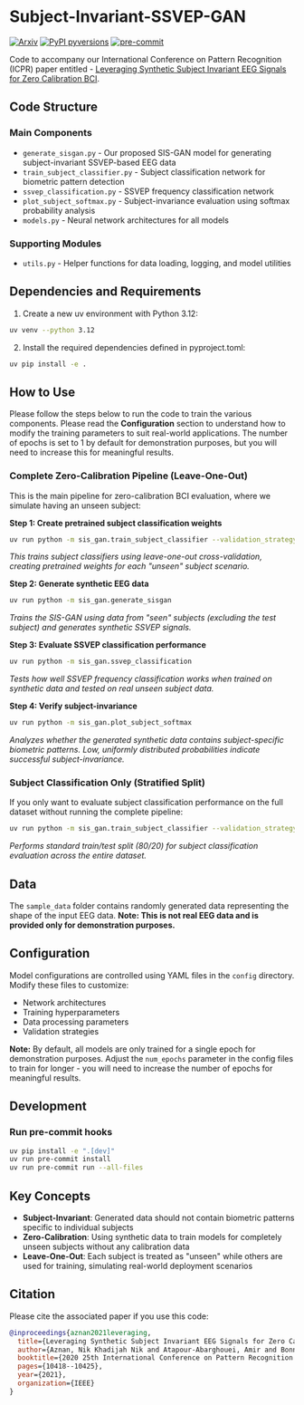 # Subject-Invariant-SSVEP-GAN

[![Arxiv](https://img.shields.io/badge/ArXiv-2112.06567-orange.svg)](https://arxiv.org/abs/2007.11544)
[![PyPI pyversions](https://img.shields.io/pypi/pyversions/pykeen)](https://img.shields.io/pypi/pyversions/pykeen)
[![pre-commit](https://img.shields.io/badge/pre--commit-enabled-brightgreen?logo=pre-commit&logoColor=white)](https://github.com/pre-commit/pre-commit)

Code to accompany our International Conference on Pattern Recognition (ICPR) paper entitled -
[Leveraging Synthetic Subject Invariant EEG Signals for Zero Calibration BCI](https://arxiv.org/pdf/2007.11544.pdf).

## Code Structure

### Main Components

- `generate_sisgan.py` - Our proposed SIS-GAN model for generating subject-invariant SSVEP-based EEG data
- `train_subject_classifier.py` - Subject classification network for biometric pattern detection
- `ssvep_classification.py` - SSVEP frequency classification network
- `plot_subject_softmax.py` - Subject-invariance evaluation using softmax probability analysis
- `models.py` - Neural network architectures for all models

### Supporting Modules

- `utils.py` - Helper functions for data loading, logging, and model utilities

## Dependencies and Requirements

1. Create a new uv environment with Python 3.12:

```bash
uv venv --python 3.12
```

2. Install the required dependencies defined in pyproject.toml:

```bash
uv pip install -e .
```

## How to Use

Please follow the steps below to run the code to train the various components. Please read the **Configuration** section to understand how to modify the training parameters to suit real-world applications. The number of epochs is set to 1 by default for demonstration purposes, but you will need to increase this for meaningful results.

### Complete Zero-Calibration Pipeline (Leave-One-Out)

This is the main pipeline for zero-calibration BCI evaluation, where we simulate having an unseen subject:

**Step 1: Create pretrained subject classification weights**

```bash
uv run python -m sis_gan.train_subject_classifier --validation_strategy loo
```

_This trains subject classifiers using leave-one-out cross-validation, creating pretrained weights for each "unseen" subject scenario._

**Step 2: Generate synthetic EEG data**

```bash
uv run python -m sis_gan.generate_sisgan
```

_Trains the SIS-GAN using data from "seen" subjects (excluding the test subject) and generates synthetic SSVEP signals._

**Step 3: Evaluate SSVEP classification performance**

```bash
uv run python -m sis_gan.ssvep_classification
```

_Tests how well SSVEP frequency classification works when trained on synthetic data and tested on real unseen subject data._

**Step 4: Verify subject-invariance**

```bash
uv run python -m sis_gan.plot_subject_softmax
```

_Analyzes whether the generated synthetic data contains subject-specific biometric patterns. Low, uniformly distributed probabilities indicate successful subject-invariance._

### Subject Classification Only (Stratified Split)

If you only want to evaluate subject classification performance on the full dataset without running the complete pipeline:

```bash
uv run python -m sis_gan.train_subject_classifier --validation_strategy stratified
```

_Performs standard train/test split (80/20) for subject classification evaluation across the entire dataset._

## Data

The `sample_data` folder contains randomly generated data representing the shape of the input EEG data. **Note: This is not real EEG data and is provided only for demonstration purposes.**

## Configuration

Model configurations are controlled using YAML files in the `config` directory. Modify these files to customize:

- Network architectures
- Training hyperparameters
- Data processing parameters
- Validation strategies

**Note:** By default, all models are only trained for a single epoch for demonstration purposes. Adjust the `num_epochs` parameter in the config files to train for longer - you will need to increase the number of epochs for meaningful results.

## Development

### Run pre-commit hooks

```bash
uv pip install -e ".[dev]"
uv run pre-commit install
uv run pre-commit run --all-files
```

## Key Concepts

- **Subject-Invariant**: Generated data should not contain biometric patterns specific to individual subjects
- **Zero-Calibration**: Using synthetic data to train models for completely unseen subjects without any calibration data
- **Leave-One-Out**: Each subject is treated as "unseen" while others are used for training, simulating real-world deployment scenarios

## Citation

Please cite the associated paper if you use this code:

```bibtex
@inproceedings{aznan2021leveraging,
  title={Leveraging Synthetic Subject Invariant EEG Signals for Zero Calibration BCI},
  author={Aznan, Nik Khadijah Nik and Atapour-Abarghouei, Amir and Bonner, Stephen and Connolly, Jason D and Breckon, Toby P},
  booktitle={2020 25th International Conference on Pattern Recognition (ICPR)},
  pages={10418--10425},
  year={2021},
  organization={IEEE}
}
```
